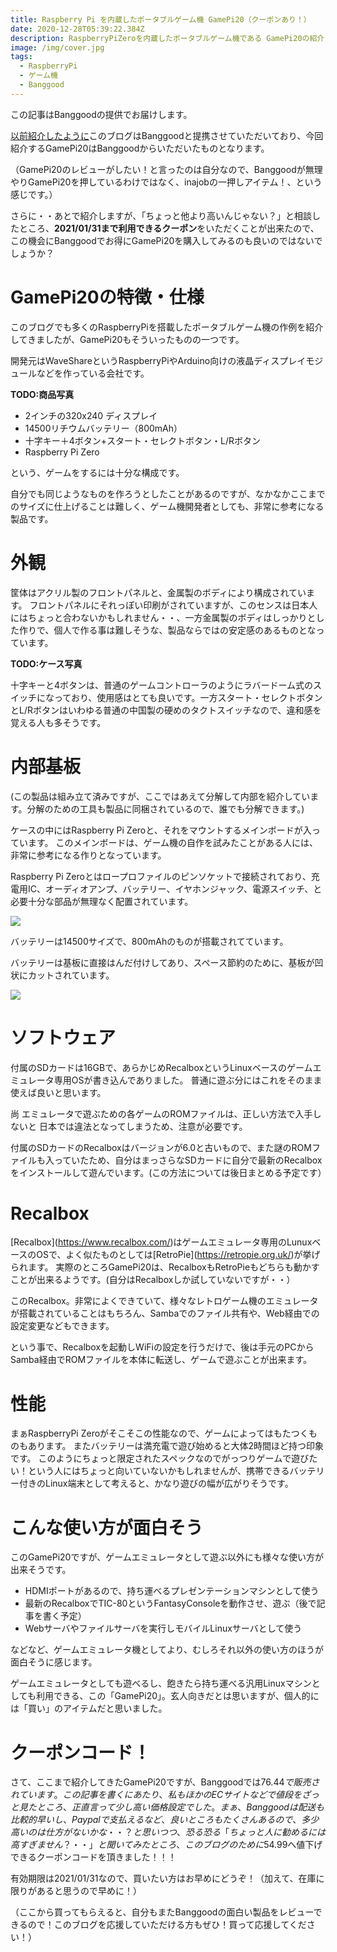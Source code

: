 ```yaml
---
title: Raspberry Pi を内蔵したポータブルゲーム機 GamePi20（クーポンあり！）
date: 2020-12-28T05:39:22.384Z
description: RaspberryPiZeroを内蔵したポータブルゲーム機である GamePi20の紹介と、お得に購入できるクーポンの紹介です。
image: /img/cover.jpg
tags:
  - RaspberryPi
  - ゲーム機
  - Banggood
---
```

この記事はBanggoodの提供でお届けします。

[以前紹介したように](..//post/%E4%B8%AD%E5%9B%BDec%E3%82%B5%E3%82%A4%E3%83%88banggood/)このブログはBanggoodと提携させていただいており、今回紹介するGamePi20はBanggoodからいただいたものとなります。

（GamePi20のレビューがしたい！と言ったのは自分なので、Banggoodが無理やりGamePi20を押しているわけではなく、inajobの一押しアイテム！、という感じです。）

さらに・・あとで紹介しますが、「ちょっと他より高いんじゃない？」と相談したところ、**2021/01/31まで利用できるクーポン**をいただくことが出来たので、この機会にBanggoodでお得にGamePi20を購入してみるのも良いのではないでしょうか？

# GamePi20の特徴・仕様

このブログでも多くのRaspberryPiを搭載したポータブルゲーム機の作例を紹介してきましたが、GamePi20もそういったものの一つです。

開発元はWaveShareというRaspberryPiやArduino向けの液晶ディスプレイモジュールなどを作っている会社です。

**TODO:商品写真**

* 2インチの320x240 ディスプレイ
* 14500リチウムバッテリー（800mAh）
* 十字キー＋4ボタン+スタート・セレクトボタン・L/Rボタン
* Raspberry Pi Zero

という、ゲームをするには十分な構成です。

自分でも同じようなものを作ろうとしたことがあるのですが、なかなかここまでのサイズに仕上げることは難しく、ゲーム機開発者としても、非常に参考になる製品です。

# 外観

筐体はアクリル製のフロントパネルと、金属製のボディにより構成されています。
フロントパネルにそれっぽい印刷がされていますが、このセンスは日本人にはちょっと合わないかもしれません・・、一方金属製のボディはしっかりとした作りで、個人で作る事は難しそうな、製品ならではの安定感のあるものとなっています。

**TODO:ケース写真**

十字キーと4ボタンは、普通のゲームコントローラのようにラバードーム式のスイッチになっており、使用感はとても良いです。一方スタート・セレクトボタンとL/Rボタンはいわゆる普通の中国製の硬めのタクトスイッチなので、違和感を覚える人も多そうです。

# 内部基板

(この製品は組み立て済みですが、ここではあえて分解して内部を紹介しています。分解のための工具も製品に同梱されているので、誰でも分解できます。)

ケースの中にはRaspberry Pi Zeroと、それをマウントするメインボードが入っています。
このメインボードは、ゲーム機の自作を試みたことがある人には、非常に参考になる作りとなっています。

Raspberry Pi Zeroとはロープロファイルのピンソケットで接続されており、充電用IC、オーディオアンプ、バッテリー、イヤホンジャック、電源スイッチ、と必要十分な部品が無理なく配置されています。

![](/img/inside-1.jpg)

バッテリーは14500サイズで、800mAhのものが搭載されてています。

バッテリーは基板に直接はんだ付けしてあり、スペース節約のために、基板が凹状にカットされています。

![](/img/inside-2.jpg)

# ソフトウェア

付属のSDカードは16GBで、あらかじめRecalboxというLinuxベースのゲームエミュレータ専用OSが書き込んでありました。
普通に遊ぶ分にはこれをそのまま使えば良いと思います。

尚 エミュレータで遊ぶための各ゲームのROMファイルは、正しい方法で入手しないと 日本では違法となってしまうため、注意が必要です。

付属のSDカードのRecalboxはバージョンが6.0と古いもので、また謎のROMファイルも入っていたため、自分はまっさらなSDカードに自分で最新のRecalboxをインストールして遊んでいます。(この方法については後日まとめる予定です）

# Recalbox

\[Recalbox](https://www.recalbox.com/)はゲームエミュレータ専用のLunuxベースのOSで、よく似たものとしては\[RetroPie](https://retropie.org.uk/)が挙げられます。
実際のところGamePi20は、RecalboxもRetroPieもどちらも動かすことが出来るようです。(自分はRecalboxしか試していないですが・・）

このRecalbox。非常によくできていて、様々なレトロゲーム機のエミュレータが搭載されていることはもちろん、Sambaでのファイル共有や、Web経由での設定変更などもできます。

という事で、Recalboxを起動しWiFiの設定を行うだけで、後は手元のPCからSamba経由でROMファイルを本体に転送し、ゲームで遊ぶことが出来ます。

# 性能

まぁRaspberryPi Zeroがそこそこの性能なので、ゲームによってはもたつくものもあります。
またバッテリーは満充電で遊び始めると大体2時間ほど持つ印象です。
このようにちょっと限定されたスペックなのでがっつりゲームで遊びたい！という人にはちょっと向いていないかもしれませんが、携帯できるバッテリー付きのLinux端末として考えると、かなり遊びの幅が広がりそうです。

# こんな使い方が面白そう

このGamePi20ですが、ゲームエミュレータとして遊ぶ以外にも様々な使い方が出来そうです。

* HDMIポートがあるので、持ち運べるプレゼンテーションマシンとして使う
* 最新のRecalboxでTIC-80というFantasyConsoleを動作させ、遊ぶ（後で記事を書く予定）
* Webサーバやファイルサーバを実行しモバイルLinuxサーバとして使う

などなど、ゲームエミュレータ機としてより、むしろそれ以外の使い方のほうが面白そうに感じます。

ゲームエミュレータとしても遊べるし、飽きたら持ち運べる汎用Linuxマシンとしても利用できる、この「GamePi20」。玄人向きだとは思いますが、個人的には「買い」のアイテムだと思いました。

# クーポンコード！

さて、ここまで紹介してきたGamePi20ですが、Banggoodでは$76.44で販売されています。この記事を書くにあたり、私もほかのECサイトなどで値段をざっと見たところ、正直言って少し高い価格設定でした。
まぁ、Banggoodは配送も比較的早いし、Paypalで支払えるなど、良いところもたくさんあるので、多少高いのは仕方がないかな・・？と思いつつ、恐る恐る「ちょっと人に勧めるには高すぎません？・・」と聞いてみたところ、このブログのために$54.99へ値下げできるクーポンコードを頂きました！！！

有効期限は2021/01/31なので、買いたい方はお早めにどうぞ！（加えて、在庫に限りがあると思うので早めに！）

（ここから買ってもらえると、自分もまたBanggoodの面白い製品をレビューできるので！このブログを応援していただける方もぜひ！買って応援してください！）
